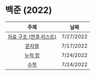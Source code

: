 # 백준 (2022)
|주제|날짜|
|:---:|:---:|
|[자료 구조 (연결 리스트)](./Data-Structure/Linked-List/README.md)|7/27/2022|
|[문자열](./String/README.md)|7/17/2022|
|[누적 합](./Prefix-Sum/README.md)|7/24/2022|
|[수학](./Mathematics/README.md)|7/24/2022|
